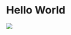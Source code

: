 <html>
<head>
<title>Hi</title>
</head>
<body>
<h1>Hello World</h1>
  <img src="https://octodex.github.com/images/minion.png"/>
</body>
</html>
